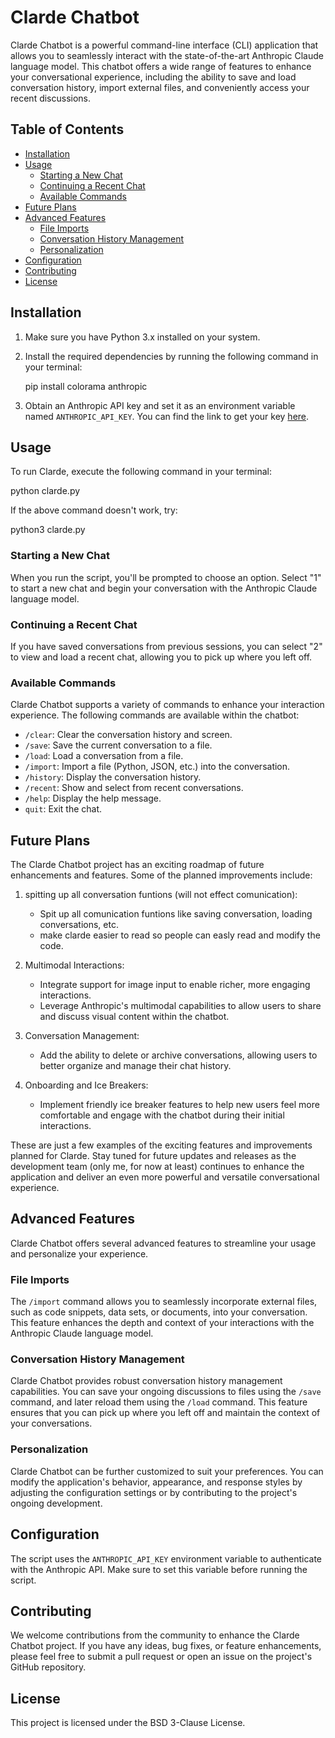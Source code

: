 
# Clarde Chatbot

Clarde Chatbot is a powerful command-line interface (CLI) application that allows you to seamlessly interact with the state-of-the-art Anthropic Claude language model. This chatbot offers a wide range of features to enhance your conversational experience, including the ability to save and load conversation history, import external files, and conveniently access your recent discussions.

## Table of Contents

- [Installation](#installation)
- [Usage](#usage)
  - [Starting a New Chat](#starting-a-new-chat)
  - [Continuing a Recent Chat](#continuing-a-recent-chat)
  - [Available Commands](#available-commands)
- [Future Plans](#future-plans)
- [Advanced Features](#advanced-features)
  - [File Imports](#file-imports)
  - [Conversation History Management](#conversation-history-management)
  - [Personalization](#personalization)
- [Configuration](#configuration)
- [Contributing](#contributing)
- [License](#license)

## Installation

1. Make sure you have Python 3.x installed on your system.
2. Install the required dependencies by running the following command in your terminal:
   
   
   pip install colorama anthropic
   
   
3. Obtain an Anthropic API key and set it as an environment variable named `ANTHROPIC_API_KEY`. You can find the link to get your key [here](https://console.anthropic.com/settings/keys).

## Usage

To run Clarde, execute the following command in your terminal:


python clarde.py


If the above command doesn't work, try:


python3 clarde.py


### Starting a New Chat

When you run the script, you'll be prompted to choose an option. Select "1" to start a new chat and begin your conversation with the Anthropic Claude language model.

### Continuing a Recent Chat

If you have saved conversations from previous sessions, you can select "2" to view and load a recent chat, allowing you to pick up where you left off.

### Available Commands

Clarde Chatbot supports a variety of commands to enhance your interaction experience. The following commands are available within the chatbot:

- `/clear`: Clear the conversation history and screen.
- `/save`: Save the current conversation to a file.
- `/load`: Load a conversation from a file.
- `/import`: Import a file (Python, JSON, etc.) into the conversation.
- `/history`: Display the conversation history.
- `/recent`: Show and select from recent conversations.
- `/help`: Display the help message.
- `quit`: Exit the chat.

## Future Plans

The Clarde Chatbot project has an exciting roadmap of future enhancements and features. Some of the planned improvements include:

1. spitting up all conversation funtions (will not effect comunication):
   - Spit up all comunication funtions like saving conversation, loading conversations, etc.
   - make clarde easier to read so people can easly read and modify the code.

2. Multimodal Interactions:
   - Integrate support for image input to enable richer, more engaging interactions.
   - Leverage Anthropic's multimodal capabilities to allow users to share and discuss visual content within the chatbot.

3. Conversation Management:
   - Add the ability to delete or archive conversations, allowing users to better organize and manage their chat history.

4. Onboarding and Ice Breakers:
   - Implement friendly ice breaker features to help new users feel more comfortable and engage with the chatbot during their initial interactions.
  
These are just a few examples of the exciting features and improvements planned for Clarde. Stay tuned for future updates and releases as the development team (only me, for now at least) continues to enhance the application and deliver an even more powerful and versatile conversational experience.

## Advanced Features

Clarde Chatbot offers several advanced features to streamline your usage and personalize your experience.

### File Imports

The `/import` command allows you to seamlessly incorporate external files, such as code snippets, data sets, or documents, into your conversation. This feature enhances the depth and context of your interactions with the Anthropic Claude language model.

### Conversation History Management

Clarde Chatbot provides robust conversation history management capabilities. You can save your ongoing discussions to files using the `/save` command, and later reload them using the `/load` command. This feature ensures that you can pick up where you left off and maintain the context of your conversations.

### Personalization

Clarde Chatbot can be further customized to suit your preferences. You can modify the application's behavior, appearance, and response styles by adjusting the configuration settings or by contributing to the project's ongoing development.

## Configuration

The script uses the `ANTHROPIC_API_KEY` environment variable to authenticate with the Anthropic API. Make sure to set this variable before running the script.

## Contributing

We welcome contributions from the community to enhance the Clarde Chatbot project. If you have any ideas, bug fixes, or feature enhancements, please feel free to submit a pull request or open an issue on the project's GitHub repository.

## License

This project is licensed under the BSD 3-Clause License.
